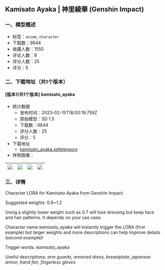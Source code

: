 ## Kamisato Ayaka | 神里綾華 (Genshin Impact)
### 一、模型概述

- 标签：`anime`, `character`
- 下载数：9644
- 收藏人数：1555
- 评论人数：8
- 评分人数：25
- 评分：5

### 二、下载地址（共1个版本）

#### [版本1/共1个版本] kamisato_ayaka

- 统计数据
  - 发布时间：2023-02-15T18:00:19.759Z
  - 原始模型：SD 1.5
  - 下载数：9644
  - 评分人数：25
  - 评分：5
- 下载地址
  - [kamisato_ayaka.safetensors](https://civitai.com/api/download/models/10895)
- 样例图像：

| <img src="https://image.civitai.com/xG1nkqKTMzGDvpLrqFT7WA/7d0db1bf-6dd6-4874-342d-ea0f042d8100/width=450/105304.jpeg" /> | <img src="https://image.civitai.com/xG1nkqKTMzGDvpLrqFT7WA/9d8e6d50-09d5-4697-d6c3-98bf4fc70600/width=450/105303.jpeg" /> | <img src="https://image.civitai.com/xG1nkqKTMzGDvpLrqFT7WA/56171f12-2127-44f0-5ad1-df023c7e7e00/width=450/105309.jpeg" /> | <img src="https://image.civitai.com/xG1nkqKTMzGDvpLrqFT7WA/7a539894-dd8b-41ea-5898-968e04fdcc00/width=450/105315.jpeg" /> |
| ---- | ---- | ---- | ---- |


### 三、详情
<p>Character LORA for Kamisato Ayaka from Genshin Impact.</p><p>Suggested weights: 0.9~1.2</p><p>Using a slightly lower weight such as 0.7 will lose dressing but keep face and hair patterns. It depends on your use case.</p><p>Character name <em>kamisato_ayaka</em> will instantly trigger the LORA (first example) but larger weights and more descriptions can help improve details (second example)!</p><p>Trigger words: <em>kamisato_ayaka</em></p><p>Useful descriptions: <em>arm guards, armored dress, breastplate, japanese armor, hand fan, fingerless gloves</em></p>